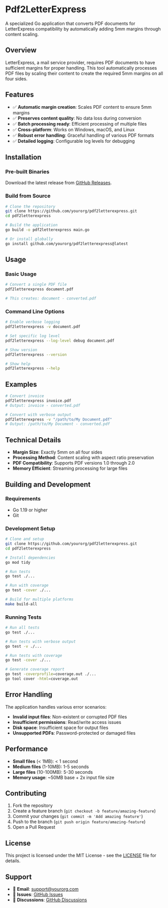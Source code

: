 # Pdf2LetterExpress

A specialized Go application that converts PDF documents for LetterExpress compatibility by automatically adding 5mm margins through content scaling.

## Overview

LetterExpress, a mail service provider, requires PDF documents to have sufficient margins for proper handling. This tool automatically processes PDF files by scaling their content to create the required 5mm margins on all four sides.

## Features

- ✅ **Automatic margin creation**: Scales PDF content to ensure 5mm margins
- ✅ **Preserves content quality**: No data loss during conversion
- ✅ **Batch processing ready**: Efficient processing of multiple files
- ✅ **Cross-platform**: Works on Windows, macOS, and Linux
- ✅ **Robust error handling**: Graceful handling of various PDF formats
- ✅ **Detailed logging**: Configurable log levels for debugging

## Installation

### Pre-built Binaries

Download the latest release from [GitHub Releases](https://github.com/yourorg/pdf2letterexpress/releases).

### Build from Source

```bash
# Clone the repository
git clone https://github.com/yourorg/pdf2letterexpress.git
cd pdf2letterexpress

# Build the application
go build -o pdf2letterexpress main.go

# Or install globally
go install github.com/yourorg/pdf2letterexpress@latest
```

## Usage

### Basic Usage

```bash
# Convert a single PDF file
pdf2letterexpress document.pdf

# This creates: document - converted.pdf
```

### Command Line Options

```bash
# Enable verbose logging
pdf2letterexpress -v document.pdf

# Set specific log level
pdf2letterexpress --log-level debug document.pdf

# Show version
pdf2letterexpress --version

# Show help
pdf2letterexpress --help
```

## Examples

```bash
# Convert invoice
pdf2letterexpress invoice.pdf
# Output: invoice - converted.pdf

# Convert with verbose output
pdf2letterexpress -v "/path/to/My Document.pdf"
# Output: /path/to/My Document - converted.pdf
```

## Technical Details

- **Margin Size**: Exactly 5mm on all four sides
- **Processing Method**: Content scaling with aspect ratio preservation
- **PDF Compatibility**: Supports PDF versions 1.0 through 2.0
- **Memory Efficient**: Streaming processing for large files

## Building and Development

### Requirements

- Go 1.19 or higher
- Git

### Development Setup

```bash
# Clone and setup
git clone https://github.com/yourorg/pdf2letterexpress.git
cd pdf2letterexpress

# Install dependencies
go mod tidy

# Run tests
go test ./...

# Run with coverage
go test -cover ./...

# Build for multiple platforms
make build-all
```

### Running Tests

```bash
# Run all tests
go test ./...

# Run tests with verbose output
go test -v ./...

# Run tests with coverage
go test -cover ./...

# Generate coverage report
go test -coverprofile=coverage.out ./...
go tool cover -html=coverage.out
```

## Error Handling

The application handles various error scenarios:

- **Invalid input files**: Non-existent or corrupted PDF files
- **Insufficient permissions**: Read/write access issues
- **Disk space**: Insufficient space for output files
- **Unsupported PDFs**: Password-protected or damaged files

## Performance

- **Small files** (< 1MB): < 1 second
- **Medium files** (1-10MB): 1-5 seconds
- **Large files** (10-100MB): 5-30 seconds
- **Memory usage**: ~50MB base + 2x input file size

## Contributing

1. Fork the repository
1. Create a feature branch (`git checkout -b feature/amazing-feature`)
1. Commit your changes (`git commit -m 'Add amazing feature'`)
1. Push to the branch (`git push origin feature/amazing-feature`)
1. Open a Pull Request

## License

This project is licensed under the MIT License - see the [LICENSE](LICENSE) file for details.

## Support

- 📧 **Email**: support@yourorg.com
- 🐛 **Issues**: [GitHub Issues](https://github.com/yourorg/pdf2letterexpress/issues)
- 💬 **Discussions**: [GitHub Discussions](https://github.com/yourorg/pdf2letterexpress/discussions)